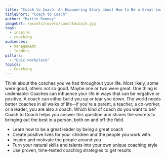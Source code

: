 ```yaml
---
title: "Coach to Coach: An Empowering Story about How to Be a Great Leader" 
titleShort: "Coach to Coach"
author: "Martin Rooney"
imageUrl: /assets/covers/coachtocoach.jpg
tags:
  - inspire
  - coaching
audiences: 
  - management
  - leaders
pillars:
  - "Epic workplace"
topics:
  - Coaching
---
```


Think about the coaches you've had throughout your life. Most likely, some were good, others not so good. Maybe one or two were great. One thing is undeniable: Coaches can influence your life in ways that can be negative or positive. A coach can either build you up or tear you down. The world needs better coaches in all walks of life--if you're a parent, a teacher, a co-worker, or a leader, you are also a coach. Which kind of coach do you want to be? Coach to Coach helps you answer this question and shares the secrets to bringing out the best in a person, both on and off the field.

* Learn how to be a great leader by being a great coach 
* Create positive lives for your children and the people you work with. 
* Inspire and motivate the people around you 
* Turn your natural skills and talents into your own unique coaching style 
* Use proven, time-tested coaching strategies to get results 
